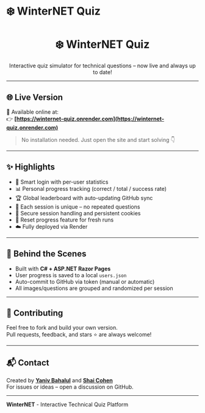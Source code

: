 <!-- README.md -->

<p align="center">
  <h1>❄️ WinterNET Quiz</h1>
</p>

<h1 align="center">❄️ WinterNET Quiz</h1>

<p align="center">
  Interactive quiz simulator for technical questions – now live and always up to date!
</p>

---

## 🌐 Live Version

🔗 Available online at:  
👉 **[https://winternet-quiz.onrender.com](https://winternet-quiz.onrender.com)**

> No installation needed. Just open the site and start solving 👇

---

## ✨ Highlights

- 🧠 Smart login with per-user statistics
- 📊 Personal progress tracking (correct / total / success rate)
- 🏆 Global leaderboard with auto-updating GitHub sync
- 🔁 Each session is unique – no repeated questions
- 🔐 Secure session handling and persistent cookies
- 🔁 Reset progress feature for fresh runs
- ☁️ Fully deployed via Render

---

## 💾 Behind the Scenes

- Built with **C# + ASP.NET Razor Pages**
- User progress is saved to a local `users.json`
- Auto-commit to GitHub via token (manual or automatic)
- All images/questions are grouped and randomized per session

---

## 🙌 Contributing

Feel free to fork and build your own version.  
Pull requests, feedback, and stars ⭐ are always welcome!

---

## 📬 Contact

Created by **[Yaniv Bahalul](https://github.com/yanivbahalul)** and **[Shai Cohen](https://github.com/shaico111)**  
For issues or ideas – open a discussion on GitHub.

---

**WinterNET** - Interactive Technical Quiz Platform
